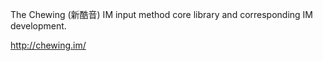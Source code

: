 The Chewing (新酷音) IM input method core library and corresponding IM development.

http://chewing.im/